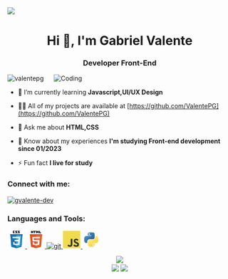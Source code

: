 <img src="https://user-images.githubusercontent.com/74038190/241765440-80728820-e06b-4f96-9c9e-9df46f0cc0a5.gif">
<h1 align="center">Hi 👋, I'm Gabriel Valente</h1>
<h3 align="center">Developer Front-End</h3>
<img align="right" alt="Coding" width="400" src="https://user-images.githubusercontent.com/74038190/229223263-cf2e4b07-2615-4f87-9c38-e37600f8381a.gif">


<p align="left"> <img src="https://komarev.com/ghpvc/?username=valentepg&label=Profile%20views&color=0e75b6&style=flat" alt="valentepg" /> </p>

- 🌱 I’m currently learning **Javascript,UI/UX Design**

- 👨‍💻 All of my projects are available at [https://github.com/ValentePG](https://github.com/ValentePG)

- 💬 Ask me about **HTML,CSS**

- 📄 Know about my experiences **I'm studying Front-end development since 01/2023**

- ⚡ Fun fact **I live for study**

<h3 align="left">Connect with me:</h3>
<p align="left">
<a href="https://linkedin.com/in/gvalente-dev" target="blank"><img align="center" src="https://raw.githubusercontent.com/rahuldkjain/github-profile-readme-generator/master/src/images/icons/Social/linked-in-alt.svg" alt="gvalente-dev" height="30" width="40" /></a>
</p>

<h3 align="left">Languages and Tools:</h3>
<p align="left"> <a href="https://www.w3schools.com/css/" target="_blank" rel="noreferrer"> <img src="https://raw.githubusercontent.com/devicons/devicon/master/icons/css3/css3-original-wordmark.svg" alt="css3" width="40" height="40"/> </a> <a href="https://www.w3.org/html/" target="_blank" rel="noreferrer"> <img src="https://raw.githubusercontent.com/devicons/devicon/master/icons/html5/html5-original-wordmark.svg" alt="html5" width="40" height="40"/> </a> <a href="https://git-scm.com/" target="_blank" rel="noreferrer"> <img src="https://www.vectorlogo.zone/logos/git-scm/git-scm-icon.svg" alt="git" width="40" height="40"/> </a> <a href="https://developer.mozilla.org/en-US/docs/Web/JavaScript" target="_blank" rel="noreferrer"> <img src="https://raw.githubusercontent.com/devicons/devicon/master/icons/javascript/javascript-original.svg" alt="javascript" width="40" height="40"/> </a> <a href="https://www.python.org" target="_blank" rel="noreferrer"> <img src="https://raw.githubusercontent.com/devicons/devicon/master/icons/python/python-original.svg" alt="python" width="40" height="40"/> </a> </p>

<div align="center">
<img src="https://github-readme-stats.vercel.app/api/top-langs/?username=valentepg&theme=tokyonight&layout=donut">
<br>
<img src="https://github-readme-stats.vercel.app/api?username=valentepg&show_icons=true&theme=tokyonight">
<img src="https://github-readme-streak-stats.herokuapp.com/?user=valentepg&theme=tokyonight"></div>
  
